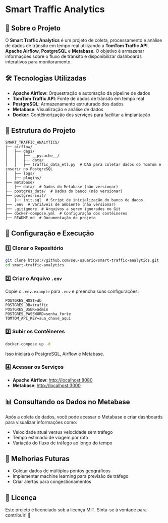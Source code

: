 # Smart Traffic Analytics

## 📌 Sobre o Projeto
O **Smart Traffic Analytics** é um projeto de coleta, processamento e análise de dados de trânsito em tempo real utilizando a **TomTom Traffic API**, **Apache Airflow**, **PostgreSQL** e **Metabase**. O objetivo é armazenar informações sobre o fluxo de trânsito e disponibilizar dashboards interativos para monitoramento.

## 🛠 Tecnologias Utilizadas
- **Apache Airflow**: Orquestração e automação da pipeline de dados
- **TomTom Traffic API**: Fonte de dados de trânsito em tempo real
- **PostgreSQL**: Armazenamento estruturado dos dados
- **Metabase**: Visualização e análise de dados
- **Docker**: Contêinerização dos serviços para facilitar a implantação

## 📂 Estrutura do Projeto
```plaintext
SMART_TRAFFIC_ANALYTICS/
├── airflow/
│   ├── dags/
│   │   ├── __pycache__/
│   │   ├── data/
│   │   ├── traffic_data_etl.py  # DAG para coletar dados do TomTom e inserir no PostgreSQL
│   ├── logs/
│   ├── plugins/
├── metabase/
│   ├── data/  # Dados do Metabase (não versionar)
├── postgres_data/  # Dados do banco (não versionar)
├── postgres-init/
│   ├── init.sql  # Script de inicialização do banco de dados
├── .env  # Variáveis de ambiente (não versionar)
├── .gitignore  # Arquivos a serem ignorados no Git
├── docker-compose.yml  # Configuração dos contêineres
├── README.md  # Documentação do projeto
```

## 🚀 Configuração e Execução
### 1️⃣ Clonar o Repositório
```bash
git clone https://github.com/seu-usuario/smart-traffic-analytics.git
cd smart-traffic-analytics
```
### 2️⃣ Criar o Arquivo `.env`
Copie o `.env.example` para `.env` e preencha suas configurações:
```plaintext
POSTGRES_HOST=db
POSTGRES_DB=traffic
POSTGRES_USER=admin
POSTGRES_PASSWORD=senha_forte
TOMTOM_API_KEY=sua_chave_aqui
```

### 3️⃣ Subir os Contêineres
```bash
docker-compose up -d
```
Isso iniciará o PostgreSQL, Airflow e Metabase.

### 4️⃣ Acessar os Serviços
- **Apache Airflow**: [http://localhost:8080](http://localhost:8080)
- **Metabase**: [http://localhost:3000](http://localhost:3000)

## 📊 Consultando os Dados no Metabase
Após a coleta de dados, você pode acessar o Metabase e criar dashboards para visualizar informações como:
- Velocidade atual versus velocidade sem tráfego
- Tempo estimado de viagem por rota
- Variação do fluxo de tráfego ao longo do tempo

## 📌 Melhorias Futuras
- Coletar dados de múltiplos pontos geográficos
- Implementar machine learning para previsão de tráfego
- Criar alertas para congestionamentos

## 📜 Licença
Este projeto é licenciado sob a licença MIT. Sinta-se à vontade para contribuir! 🚀

